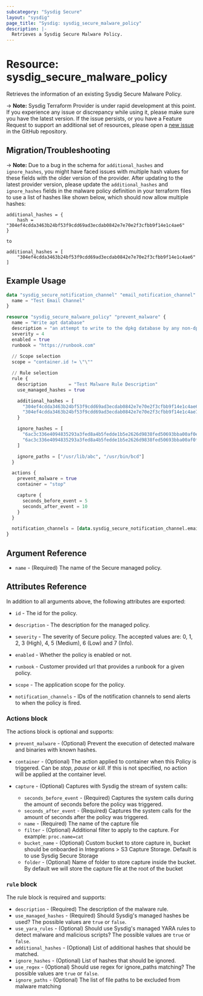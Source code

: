 ```yaml
---
subcategory: "Sysdig Secure"
layout: "sysdig"
page_title: "Sysdig: sysdig_secure_malware_policy"
description: |-
  Retrieves a Sysdig Secure Malware Policy.
---
```


# Resource: sysdig_secure_malware_policy

Retrieves the information of an existing Sysdig Secure Malware Policy.

-> **Note:** Sysdig Terraform Provider is under rapid development at this point. If you experience any issue or discrepancy while using it, please make sure you have the latest version. If the issue persists, or you have a Feature Request to support an additional set of resources, please open a [new issue](https://github.com/sysdiglabs/terraform-provider-sysdig/issues/new) in the GitHub repository.

## Migration/Troubleshooting

-> **Note:** Due to a bug in the schema for `additional_hashes` and `ignore_hashes`, you might have faced issues with multiple hash values for these fields with the older version of the provider. After updating to the latest provider version, please update the `additional_hashes` and `ignore_hashes` fields in the malware policy definition in your terraform files to use a list of hashes like shown below, which should now allow multiple hashes:
```
additional_hashes = {
    hash = "304ef4cdda3463b24bf53f9cdd69ad3ecdab0842e7e70e2f3cfbb9f14e1c4ae6"
}

to

additional_hashes = [
    "304ef4cdda3463b24bf53f9cdd69ad3ecdab0842e7e70e2f3cfbb9f14e1c4ae6"
]
```

## Example Usage

```terraform
data "sysdig_secure_notification_channel" "email_notification_channel" {
  name = "Test Email Channel"
}

resource "sysdig_secure_malware_policy" "prevent_malware" {
  name = "Write apt database"
  description = "an attempt to write to the dpkg database by any non-dpkg related program"
  severity = 4
  enabled = true
  runbook = "https://runbook.com"
  
  // Scope selection
  scope = "container.id != \"\""

  // Rule selection
  rule {
    description        = "Test Malware Rule Description"
    use_managed_hashes = true

    additional_hashes = [
      "304ef4cdda3463b24bf53f9cdd69ad3ecdab0842e7e70e2f3cfbb9f14e1c4ae6",
      "304ef4cdda3463b24bf53f9cdd69ad3ecdab0842e7e70e2f3cfbb9f14e1c4ae7"
    }

    ignore_hashes = [
      "6ac3c336e4094835293a3fed8a4b5fedde1b5e2626d9838fed50693bba00af0e",
      "6ac3c336e4094835293a3fed8a4b5fedde1b5e2626d9838fed50693bba00af0f"
    ]

    ignore_paths = ["/usr/lib/abc", "/usr/bin/bcd"]
  }

  actions {
    prevent_malware = true
    container = "stop"

    capture {
      seconds_before_event = 5
      seconds_after_event = 10
    }
  }

  notification_channels = [data.sysdig_secure_notification_channel.email_notification_channel.id]
}
```

## Argument Reference

* `name` - (Required) The name of the Secure managed policy.

## Attributes Reference

In addition to all arguments above, the following attributes are exported:

* `id` - The id for the policy.

* `description` - The description for the managed policy.

* `severity` -  The severity of Secure policy. The accepted values
    are: 0, 1, 2, 3 (High), 4, 5 (Medium), 6 (Low) and 7 (Info).

* `enabled` - Whether the policy is enabled or not.

* `runbook` - Customer provided url that provides a runbook for a given policy.

* `scope` - The application scope for the policy.

* `notification_channels` - IDs of the notification channels to send alerts to
    when the policy is fired.

### Actions block

The actions block is optional and supports:

* `prevent_malware` - (Optional) Prevent the execution of detected malware and binaries with known hashes.

* `container` - (Optional) The action applied to container when this Policy is
    triggered. Can be *stop*, *pause* or *kill*. If this is not specified,
    no action will be applied at the container level.

* `capture` - (Optional) Captures with Sysdig the stream of system calls:
    * `seconds_before_event` - (Required) Captures the system calls during the
    amount of seconds before the policy was triggered.
    * `seconds_after_event` - (Required) Captures the system calls for the amount
    of seconds after the policy was triggered.
    * `name` - (Required) The name of the capture file
    * `filter` - (Optional) Additional filter to apply to the capture. For example: `proc.name=cat`
    * `bucket_name` - (Optional) Custom bucket to store capture in, 
    bucket should be onboarded in Integrations > S3 Capture Storage. Default is to use Sysdig Secure Storage 
    * `folder` - (Optional) Name of folder to store capture inside the bucket. 
    By default we will store the capture file at the root of the bucket

### `rule` block

The rule block is required and supports:

* `description` - (Required) The description of the malware rule.
* `use_managed_hashes` - (Required) Should Sysdig's managed hashes be used? The possible values are `true` or `false`.
* `use_yara_rules` - (Optional) Should use Sysdig's managed YARA rules to detect malware and malicious scripts? The possible values are `true` or `false`.
* `additional_hashes` - (Optional) List of additional hashes that should be matched.
* `ignore_hashes` - (Optional) List of hashes that should be ignored.
* `use_regex` - (Optional) Should use regex for ignore_paths matching? The possible values are `true` or `false`.
* `ignore_paths` - (Optional) The list of file paths to be excluded from malware matching
